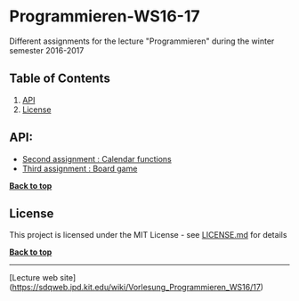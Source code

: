 # Programmieren-WS16-17

Different assignments for the lecture "Programmieren" during the winter semester 2016-2017

## Table of Contents

1. [API](#API)
1. [License](#license)

## API:

* [Second assignment : Calendar functions](https://github.com/jotatoledo/Programmieren-WS16-17/blob/master/assignment02.pdf)
* [Third assignment : Board game](https://github.com/jotatoledo/Programmieren-WS16-17/blob/master/assignment03.pdf)

**[Back to top](#table-of-contents)**

## License

This project is licensed under the MIT License - see [LICENSE.md](https://github.com/jotatoledo/Programmieren-WS16-17/blob/master/LICENSE) for details

**[Back to top](#table-of-contents)**

--------------------------------

[Lecture web site] (https://sdqweb.ipd.kit.edu/wiki/Vorlesung_Programmieren_WS16/17)